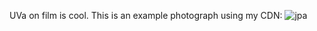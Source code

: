 UVa on film is cool. This is an example photograph using my CDN:
![jpa](http://cdn.nathanleroy.io/images/220524000101740021.jpg)
